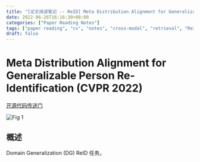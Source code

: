 ```yaml
---
title: "[论文阅读笔记 -- ReID] Meta Distribution Alignment for Generalizable Person ReID (CVPR 2022)"
date: 2022-06-26T16:16:30+08:00
categories: ["Paper Reading Notes"]
tags: ["paper reading", "cv", "notes", "cross-modal", "retrieval", "ReID", "cross-domain"]
draft: false
---
```


# Meta Distribution Alignment for Generalizable Person Re-Identification (CVPR 2022)

[开源代码传送门](https://github.com/haoni0812/MDA)

![Fig 1](/images/2022/PRN247/1.png)

## 概述

Domain Generalization (DG) ReID 任务。  
